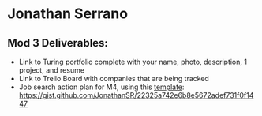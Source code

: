 # Jonathan Serrano

## Mod 3 Deliverables:

* Link to Turing portfolio complete with your name, photo, description, 1 project, and resume
* Link to Trello Board with companies that are being tracked
* Job search action plan for M4, using this [template](https://github.com/turingschool/career-development-curriculum/blob/master/module_three/mod_4_action_plan_template.md): https://gist.github.com/JonathanSR/22325a742e6b8e5672adef731f0f1447

